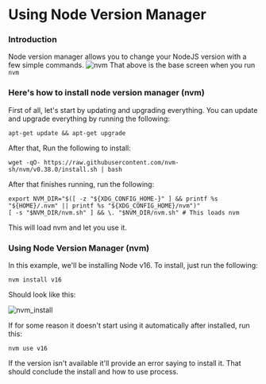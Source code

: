 # Using Node Version Manager
### Introduction
Node version manager allows you to change your NodeJS version with a few simple commands.
![nvm](/extras/assets/tools/nvm_home.png)
That above is the base screen when you run `nvm`
### Here's how to install node version manager (nvm)
First of all, let's start by updating and upgrading everything.
You can update and upgrade everything by running the following:
```
apt-get update && apt-get upgrade 
```
After that, Run the following to install:
```
wget -qO- https://raw.githubusercontent.com/nvm-sh/nvm/v0.38.0/install.sh | bash
```
After that finishes running, run the following:
```
export NVM_DIR="$([ -z "${XDG_CONFIG_HOME-}" ] && printf %s "${HOME}/.nvm" || printf %s "${XDG_CONFIG_HOME}/nvm")"
[ -s "$NVM_DIR/nvm.sh" ] && \. "$NVM_DIR/nvm.sh" # This loads nvm
```
This will load nvm and let you use it.
### Using Node Version Manager (nvm)
In this example, we'll be installing Node v16.
To install, just run the following:
```
nvm install v16
```
Should look like this:

![nvm_install](/extras/assets/tools/nvm_install.png)
 
If for some reason it doesn't start using it automatically after installed, run this:
```
nvm use v16   
```
If the version isn't available it'll provide an error saying to install it.
That should conclude the install and how to use process.